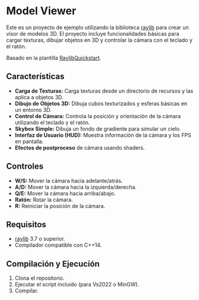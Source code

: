 # Model Viewer

Este es un proyecto de ejemplo utilizando la biblioteca [raylib](https://www.raylib.com/) para crear un visor de modelos 3D. El proyecto incluye funcionalidades básicas para cargar texturas, dibujar objetos en 3D y controlar la cámara con el teclado y el ratón.

Basado en la plantilla [RaylibQuickstart](https://github.com/raylib-extras/raylib-quickstart).

## Características

- **Carga de Texturas:** Carga texturas desde un directorio de recursos y las aplica a objetos 3D.
- **Dibujo de Objetos 3D:** Dibuja cubos texturizados y esferas básicas en un entorno 3D.
- **Control de Cámara:** Controla la posición y orientación de la cámara utilizando el teclado y el ratón.
- **Skybox Simple:** Dibuja un fondo de gradiente para simular un cielo.
- **Interfaz de Usuario (HUD):** Muestra información de la cámara y los FPS en pantalla.
- **Efectos de postproceso** de cámara usando shaders.

## Controles

- **W/S:** Mover la cámara hacia adelante/atrás.
- **A/D:** Mover la cámara hacia la izquierda/derecha.
- **Q/E:** Mover la cámara hacia arriba/abajo.
- **Ratón:** Rotar la cámara.
- **R:** Reiniciar la posición de la cámara.

## Requisitos

- [raylib](https://www.raylib.com/) 3.7 o superior.
- Compilador compatible con C++14.

## Compilación y Ejecución

1. Clona el repositorio.
2. Ejecutar el script incluido (para Vs2022 o MinGW).
3. Compilar.